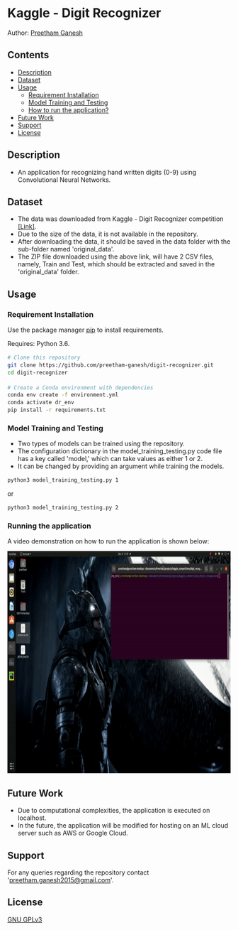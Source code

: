 # Kaggle - Digit Recognizer

Author: [Preetham Ganesh](https://www.linkedin.com/in/preethamganesh/)

## Contents

- [Description](https://github.com/preetham-ganesh/forecast-of-rainfall-quantity#description)
- [Dataset](https://github.com/preetham-ganesh/forecast-of-rainfall-quantity#dataset)
- [Usage](https://github.com/preetham-ganesh/forecast-of-rainfall-quantity#usage)
	- [Requirement Installation](https://github.com/preetham-ganesh/forecast-of-rainfall-quantity#requirement-installment)
	- [Model Training and Testing](https://github.com/preetham-ganesh/forecast-of-rainfall-quantity#model-training-and-testing)
	- [How to run the application?](https://github.com/preetham-ganesh/forecast-of-rainfall-quantity#how-to-run-the-application?)
- [Future Work](https://github.com/preetham-ganesh/forecast-of-rainfall-quantity#future-work)
- [Support](https://github.com/preetham-ganesh/forecast-of-rainfall-quantity#support)
- [License](https://github.com/preetham-ganesh/forecast-of-rainfall-quantity#license)

## Description

- An application for recognizing hand written digits (0-9) using Convolutional Neural Networks.

## Dataset

- The data was downloaded from Kaggle - Digit Recognizer competition [[Link]](https://www.kaggle.com/c/digit-recognizer/data).
- Due to the size of the data, it is not available in the repository.
- After downloading the data, it should be saved in the data folder with the sub-folder named 'original_data'.
- The ZIP file downloaded using the above link, will have 2 CSV files, namely, Train and Test, which should be extracted and saved in the 'original_data' folder.

## Usage

### Requirement Installation

Use the package manager [pip](https://pip.pypa.io/en/stable/) to install requirements.

Requires: Python 3.6.

```bash
# Clone this repository
git clone https://github.com/preetham-ganesh/digit-recognizer.git
cd digit-recognizer

# Create a Conda environment with dependencies
conda env create -f environment.yml
conda activate dr_env
pip install -r requirements.txt
```

### Model Training and Testing

- Two types of models can be trained using the repository.
- The configuration dictionary in the model_training_testing.py code file has a key called 'model,' which can take values as either 1 or 2. 
- It can be changed by providing an argument while training the models.

```bash
python3 model_training_testing.py 1
```

or

```bash
python3 model_training_testing.py 2
```

### Running the application

A video demonstration on how to run the application is shown below:

<!-- ![Video Demonstration](demo/demo.gif) -->
<img src="demo/demo.gif" alt="Video Demonstration" height="500px">

## Future Work

- Due to computational complexities, the application is executed on localhost.
- In the future, the application will be modified for hosting on an ML cloud server such as AWS or Google Cloud.

## Support

For any queries regarding the repository contact 'preetham.ganesh2015@gmail.com'.

## License

[GNU GPLv3](https://choosealicense.com/licenses/gpl-3.0/)

